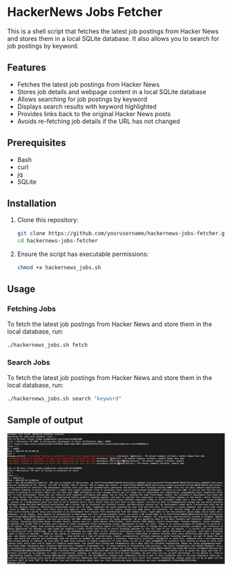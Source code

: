 # HackerNews Jobs Fetcher

This is a shell script that fetches the latest job postings from Hacker News and stores them in a local SQLite database. It also allows you to search for job postings by keyword.

## Features

- Fetches the latest job postings from Hacker News
- Stores job details and webpage content in a local SQLite database
- Allows searching for job postings by keyword
- Displays search results with keyword highlighted
- Provides links back to the original Hacker News posts
- Avoids re-fetching job details if the URL has not changed

## Prerequisites

- Bash
- curl
- jq
- SQLite

## Installation

1. Clone this repository:
    ```sh
    git clone https://github.com/yourusername/hackernews-jobs-fetcher.git
    cd hackernews-jobs-fetcher
    ```

2. Ensure the script has executable permissions:
    ```sh
    chmod +x hackernews_jobs.sh
    ```

## Usage

### Fetching Jobs

To fetch the latest job postings from Hacker News and store them in the local database, run:

```sh
./hackernews_jobs.sh fetch
```

### Search Jobs

To fetch the latest job postings from Hacker News and store them in the local database, run:

```sh
./hackernews_jobs.sh search "keyword"
```

## Sample of output

![](./README/sample_of_output.png)